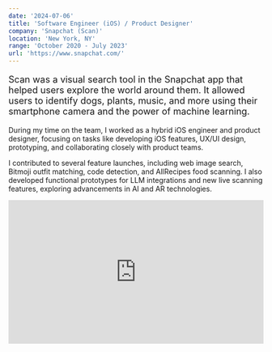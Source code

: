 ```yaml
---
date: '2024-07-06'
title: 'Software Engineer (iOS) / Product Designer'
company: 'Snapchat (Scan)'
location: 'New York, NY'
range: 'October 2020 - July 2023'
url: 'https://www.snapchat.com/'
---
```


<p style="font-size: 18px;">Scan was a visual search tool in the Snapchat app that helped users explore the world around them. It allowed users to identify dogs, plants, music, and more using their smartphone camera and the power of machine learning.

During my time on the team, I worked as a hybrid iOS engineer and product designer, focusing on tasks like developing iOS features, UX/UI design, prototyping, and collaborating closely with product teams.

I contributed to several feature launches, including web image search, Bitmoji outfit matching, code detection, and AllRecipes food scanning. I also developed functional prototypes for LLM integrations and new live scanning features, exploring advancements in AI and AR technologies.

</p>

<style>
    .video-container {
        position: relative;
        width: 100%;
        padding-top: 56.25%; /* 16:9 aspect ratio (height/width * 100) */
    }
    .video-container iframe {
        position: absolute;
        top: 0;
        left: 0;
        width: 100%;
        height: 100%;
    }
</style>

<div class="video-container">
    <iframe src="https://www.youtube.com/embed/lrR7nc_rHJE" frameborder="0" allowfullscreen></iframe>
</div>
